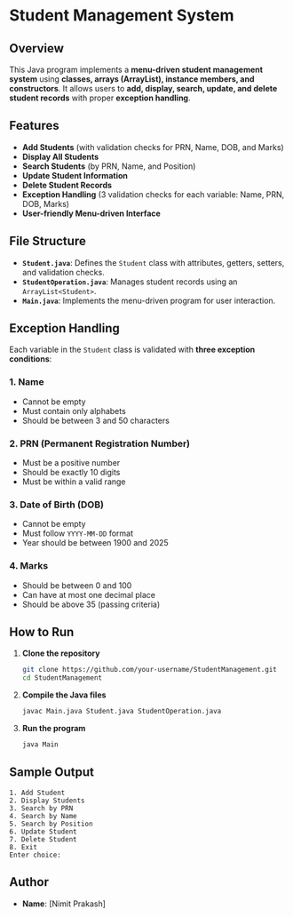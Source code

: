 # Student Management System

## Overview
This Java program implements a **menu-driven student management system** using **classes, arrays (ArrayList), instance members, and constructors**. It allows users to **add, display, search, update, and delete student records** with proper **exception handling**.

## Features
- **Add Students** (with validation checks for PRN, Name, DOB, and Marks)
- **Display All Students**
- **Search Students** (by PRN, Name, and Position)
- **Update Student Information**
- **Delete Student Records**
- **Exception Handling** (3 validation checks for each variable: Name, PRN, DOB, Marks)
- **User-friendly Menu-driven Interface**

## File Structure
- **`Student.java`**: Defines the `Student` class with attributes, getters, setters, and validation checks.
- **`StudentOperation.java`**: Manages student records using an `ArrayList<Student>`.
- **`Main.java`**: Implements the menu-driven program for user interaction.

## Exception Handling
Each variable in the `Student` class is validated with **three exception conditions**:
### **1. Name**
- Cannot be empty
- Must contain only alphabets
- Should be between 3 and 50 characters

### **2. PRN (Permanent Registration Number)**
- Must be a positive number
- Should be exactly 10 digits
- Must be within a valid range

### **3. Date of Birth (DOB)**
- Cannot be empty
- Must follow `YYYY-MM-DD` format
- Year should be between 1900 and 2025

### **4. Marks**
- Should be between 0 and 100
- Can have at most one decimal place
- Should be above 35 (passing criteria)

## How to Run
1. **Clone the repository**
   ```bash
   git clone https://github.com/your-username/StudentManagement.git
   cd StudentManagement
   ```
2. **Compile the Java files**
   ```bash
   javac Main.java Student.java StudentOperation.java
   ```
3. **Run the program**
   ```bash
   java Main
   ```

## Sample Output
```
1. Add Student
2. Display Students
3. Search by PRN
4. Search by Name
5. Search by Position
6. Update Student
7. Delete Student
8. Exit
Enter choice: 
```

## Author
- **Name**: [Nimit Prakash]

